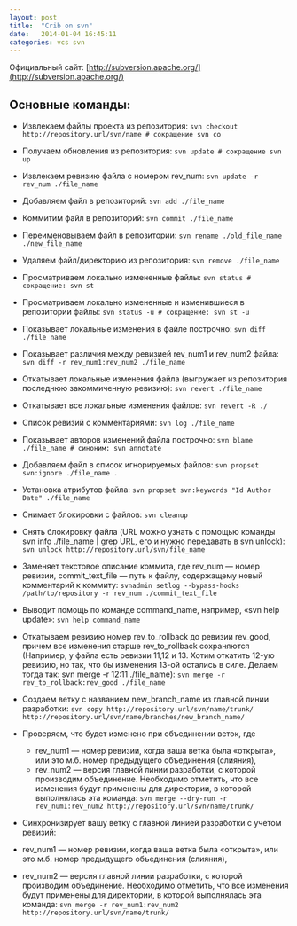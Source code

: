 ```yaml
---
layout: post
title:  "Crib on svn"
date:   2014-01-04 16:45:11
categories: vcs svn
---
```

Официальный сайт: [http://subversion.apache.org/](http://subversion.apache.org/)

## Основные команды:

 - Извлекаем файлы проекта из репозитория:
`svn checkout http://repository.url/svn/name # сокращение svn co`

 - Получаем обновления из репозитория:
`svn update # сокращение svn up`

 - Извлекаем ревизию файла с номером rev_num:
`svn update -r rev_num ./file_name`

 - Добавляем файл в репозиторий:
`svn add ./file_name`

 - Коммитим файл в репозиторий:
`svn commit ./file_name`

 - Переименовываем файл в репозитории:
`svn rename ./old_file_name ./new_file_name`

 - Удаляем файл/директорию из репозитория:
`svn remove ./file_name`

 - Просматриваем локально измененные файлы:
`svn status # сокращение: svn st`

 - Просматриваем локально измененные и изменившиеся в репозитории файлы:
`svn status -u # сокращение: svn st -u`

 - Показывает локальные изменения в файле построчно:
`svn diff ./file_name`

 - Показывает различия между ревизией rev_num1 и rev_num2 файла:
`svn diff -r rev_num1:rev_num2 ./file_name`

 - Откатывает локальные изменения файла (выгружает из репозитория последнюю закоммиченную ревизию):
`svn revert ./file_name`

 - Откатывает все локальные изменения файлов:
`svn revert -R ./`

 - Список ревизий с комментариями:
`svn log ./file_name`

 - Показывает авторов изменений файла построчно:
`svn blame ./file_name # синоним: svn annotate`

 - Добавляем файл в список игнорируемых файлов:
`svn propset svn:ignore ./file_name .`

 - Установка атрибутов файла:
`svn propset svn:keywords "Id Author Date" ./file_name`

 - Снимает блокировки с файлов:
`svn cleanup`

 - Снять блокировку файла (URL можно узнать с помощью команды svn info ./file_name | grep URL, его и нужно передавать в svn unlock):
`svn unlock http://repository.url/svn/file_name`

 - Заменяет текстовое описание коммита, где rev_num — номер ревизии, commit_text_file — путь к файлу, содержащему новый комментарий к коммиту:
`svnadmin setlog --bypass-hooks /path/to/repository -r rev_num ./commit_text_file`

 - Выводит помощь по команде command_name, например, «svn help update»:
`svn help command_name`

 - Откатываем ревизию номер rev_to_rollback до ревизии rev_good, причем все изменения старше rev_to_rollback сохраняются (Например, у файла есть ревизии 11,12 и 13. Хотим откатить 12-ую ревизию, но так, что бы изменения 13-ой остались в силе. Делаем тогда так: svn merge -r 12:11 ./file_name):
`svn merge -r rev_to_rollback:rev_good ./file_name`

 - Создаем ветку с названием new_branch_name из главной линии разработки:
`svn copy http://repository.url/svn/name/trunk/ http://repository.url/svn/name/branches/new_branch_name/`

- Проверяем, что будет изменено при объединении веток, где
  - rev_num1 — номер ревизии, когда ваша ветка была «открыта», или это м.б. номер предыдущего объединения (слияния),
  - rev_num2 — версия главной линии разработки, с которой производим объединение.
  Необходимо отметить, что все изменения будут применены для директории, в которой выполнялась эта команда:
`svn merge --dry-run -r rev_num1:rev_num2 http://repository.url/svn/name/trunk/`

 - Синхронизирует вашу ветку с главной линией разработки с учетом ревизий:
  - rev_num1 — номер ревизии, когда ваша ветка была «открыта», или это м.б. номер предыдущего объединения (слияния),
  - rev_num2 — версия главной линии разработки, с которой производим объединение.
  Необходимо отметить, что все изменения будут применены для директории, в которой выполнялась эта команда:
`svn merge -r rev_num1:rev_num2 http://repository.url/svn/name/trunk/`